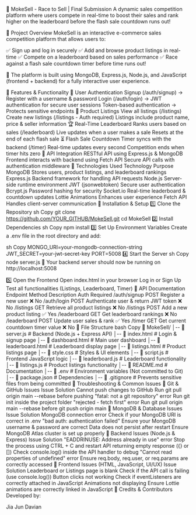 🚀 MokeSell - Race to Sell | Final Submission
A dynamic sales competition platform where users compete in real-time to boost their sales and rank higher on the leaderboard before the flash sale countdown runs out!


📌 Project Overview
MokeSell is an interactive e-commerce sales competition platform that allows users to:

✅ Sign up and log in securely
✅ Add and browse product listings in real-time
✅ Compete on a leaderboard based on sales performance
✅ Race against a flash sale countdown timer before time runs out!

🚀 The platform is built using MongoDB, Express.js, Node.js, and JavaScript (frontend + backend) for a fully interactive user experience.

📌 Features & Functionality
🔑 User Authentication
Signup (/auth/signup) → Register with a username & password
Login (/auth/login) → JWT authentication for secure user sessions
Token-based authentication → Protects sensitive endpoints
🛒 Product Listings
View all listings (/listings)
Create new listings (/listings - Auth required)
Listings include product name, price & seller information
🏆 Real-Time Leaderboard
Ranks users based on sales (/leaderboard)
Live updates when a user makes a sale
Resets at the end of each flash sale
⏳ Flash Sale Countdown
Timer syncs with the backend (/timer)
Real-time updates every second
Competition ends when timer hits zero
📡 API Integration
RESTful API using Express.js & MongoDB
Frontend interacts with backend using Fetch API
Secure API calls with authentication middleware
📌 Technologies Used
Technology	Purpose
MongoDB	Stores users, product listings, and leaderboard rankings
Express.js	Backend framework for handling API requests
Node.js	Server-side runtime environment
JWT (jsonwebtoken)	Secure user authentication
Bcrypt.js	Password hashing for security
Socket.io	Real-time leaderboard & countdown updates
Lottie Animations	Enhances user experience
Fetch API	Handles client-server communication
📌 Installation & Setup
1️⃣ Clone the Repository
sh
Copy
git clone https://github.com/YOUR_GITHUB/MokeSell.git
cd MokeSell
2️⃣ Install Dependencies
sh
Copy
npm install
3️⃣ Set Up Environment Variables
Create a .env file in the root directory and add:

sh
Copy
MONGO_URI=your-mongodb-connection-string
JWT_SECRET=your-jwt-secret-key
PORT=5008
4️⃣ Start the Server
sh
Copy
node server.js
🚀 Your backend server should now be running on http://localhost:5008

5️⃣ Open the Frontend
Open index.html in your browser
Log in or Sign Up
Test all functionalities (Listings, Leaderboard, Timer)
📌 API Documentation
Endpoint	Method	Description	Auth Required
/auth/signup	POST	Register a new user	❌ No
/auth/login	POST	Authenticate user & return JWT token	❌ No
/listings	GET	Retrieve all product listings	❌ No
/listings	POST	Add a new product listing	✅ Yes
/leaderboard	GET	Get leaderboard rankings	❌ No
/leaderboard	POST	Update user sales & rank	✅ Yes
/timer	GET	Get current countdown timer value	❌ No
📌 File Structure
bash
Copy
📁 MokeSell/
│-- 📄 server.js              # Backend (Node.js + Express API)
│-- 📄 index.html             # Login & signup page
│-- 📄 dashboard.html         # Main user dashboard
│-- 📄 leaderboard.html       # Leaderboard display page
│-- 📄 listings.html          # Product listings page
│-- 📄 style.css              # Styles & UI elements
│-- 📄 script.js              # Frontend JavaScript logic
│-- 📄 leaderboard.js         # Leaderboard functionality
│-- 📄 listings.js            # Product listings functionality
│-- 📄 README.md              # Documentation
│-- 📄 .env                   # Environment variables (Not committed to Git)
│-- 📄 package.json           # Dependencies
│-- 📄 .gitignore             # Prevents sensitive files from being committed
📌 Troubleshooting & Common Issues
🔴 Git & GitHub Issues
Issue	Solution
Cannot push changes to GitHub	Run git pull origin main --rebase before pushing
"fatal: not a git repository" error	Run git init inside the project folder
"rejected - fetch first" error	Run git pull origin main --rebase before git push origin main
🔴 MongoDB & Database Issues
Issue	Solution
MongoDB connection error	Check if your MongoDB URI is correct in .env
"bad auth: authentication failed"	Ensure your MongoDB username & password are correct
Data does not persist after restart	Ensure MongoDB Atlas cluster is set up properly
🔴 Backend Issues (Node.js & Express)
Issue	Solution
"EADDRINUSE: Address already in use" error	Stop the process using CTRL + C and restart
API returning empty response ({} or [])	Check console.log() inside the API handler to debug
"Cannot read properties of undefined" error	Ensure req.body, req.user, or req.params are correctly accessed
🔴 Frontend Issues (HTML, JavaScript, UI/UX)
Issue	Solution
Leaderboard or Listings page is blank	Check if the API call is failing (use console.log())
Button clicks not working	Check if eventListeners are correctly attached in JavaScript
Animations not displaying	Ensure Lottie animations are correctly linked in JavaScript
📌 Credits & Contributors
Developed by:

Jia Jun
Davian
